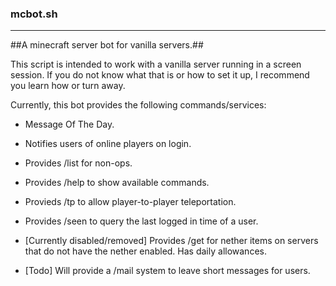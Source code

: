 ### mcbot.sh ###
____
##A minecraft server bot for vanilla servers.##

This script is intended to work with a vanilla server running in a screen session.  If you do not know what that is or how to set it up, I recommend you learn how or turn away.

Currently, this bot provides the following commands/services:

*  Message Of The Day.

*  Notifies users of online players on login.

*  Provides /list for non-ops.

*  Provides /help to show available commands.

*  Provieds /tp to allow player-to-player teleportation.

*  Provides /seen to query the last logged in time of a user.

*  [Currently disabled/removed] Provides /get for nether items on servers that do not have the nether enabled.  Has daily allowances.

*  [Todo] Will provide a /mail system to leave short messages for users.